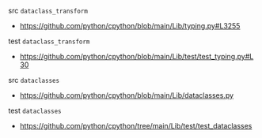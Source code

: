 src `dataclass_transform`

- https://github.com/python/cpython/blob/main/Lib/typing.py#L3255

test `dataclass_transform`

- https://github.com/python/cpython/blob/main/Lib/test/test_typing.py#L30

src `dataclasses`

- https://github.com/python/cpython/blob/main/Lib/dataclasses.py

test `dataclasses`

- https://github.com/python/cpython/tree/main/Lib/test/test_dataclasses
